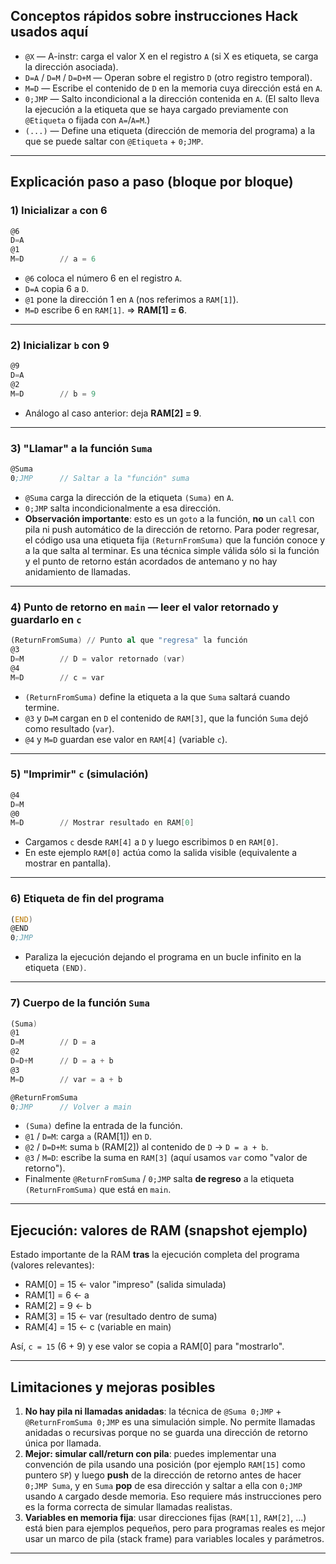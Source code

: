 ## Conceptos rápidos sobre instrucciones Hack usados aquí
- `@X` — A-instr: carga el valor X en el registro `A` (si X es etiqueta, se carga la dirección asociada).  
- `D=A` / `D=M` / `D=D+M` — Operan sobre el registro `D` (otro registro temporal).  
- `M=D` — Escribe el contenido de `D` en la memoria cuya dirección está en `A`.  
- `0;JMP` — Salto incondicional a la dirección contenida en `A`. (El salto lleva la ejecución a la etiqueta que se haya cargado previamente con `@Etiqueta` o fijada con `A=`/`A=M`.)  
- `(...)` — Define una etiqueta (dirección de memoria del programa) a la que se puede saltar con `@Etiqueta` + `0;JMP`.

---

## Explicación paso a paso (bloque por bloque)

### 1) Inicializar `a` con 6
```asm
@6
D=A
@1
M=D        // a = 6
```
- `@6` coloca el número 6 en el registro `A`.  
- `D=A` copia 6 a `D`.  
- `@1` pone la dirección 1 en `A` (nos referimos a `RAM[1]`).  
- `M=D` escribe 6 en `RAM[1]`. => **RAM[1] = 6**.

---

### 2) Inicializar `b` con 9
```asm
@9
D=A
@2
M=D        // b = 9
```
- Análogo al caso anterior: deja **RAM[2] = 9**.

---

### 3) "Llamar" a la función `Suma`
```asm
@Suma
0;JMP      // Saltar a la "función" suma
```
- `@Suma` carga la dirección de la etiqueta `(Suma)` en `A`.  
- `0;JMP` salta incondicionalmente a esa dirección.  
- **Observación importante**: esto es un `goto` a la función, **no** un `call` con pila ni push automático de la dirección de retorno. Para poder regresar, el código usa una etiqueta fija `(ReturnFromSuma)` que la función conoce y a la que salta al terminar. Es una técnica simple válida sólo si la función y el punto de retorno están acordados de antemano y no hay anidamiento de llamadas.

---

### 4) Punto de retorno en `main` — leer el valor retornado y guardarlo en `c`
```asm
(ReturnFromSuma) // Punto al que "regresa" la función
@3
D=M        // D = valor retornado (var)
@4
M=D        // c = var
```
- `(ReturnFromSuma)` define la etiqueta a la que `Suma` saltará cuando termine.  
- `@3` y `D=M` cargan en `D` el contenido de `RAM[3]`, que la función `Suma` dejó como resultado (`var`).  
- `@4` y `M=D` guardan ese valor en `RAM[4]` (variable `c`).

---

### 5) "Imprimir" `c` (simulación)
```asm
@4
D=M
@0
M=D        // Mostrar resultado en RAM[0]
```
- Cargamos `c` desde `RAM[4]` a `D` y luego escribimos `D` en `RAM[0]`.  
- En este ejemplo `RAM[0]` actúa como la salida visible (equivalente a mostrar en pantalla).

---

### 6) Etiqueta de fin del programa
```asm
(END)
@END
0;JMP
```
- Paraliza la ejecución dejando el programa en un bucle infinito en la etiqueta `(END)`.

---

### 7) Cuerpo de la función `Suma`
```asm
(Suma)
@1
D=M        // D = a
@2
D=D+M      // D = a + b
@3
M=D        // var = a + b

@ReturnFromSuma
0;JMP      // Volver a main
```
- `(Suma)` define la entrada de la función.  
- `@1` / `D=M`: carga `a` (RAM[1]) en `D`.  
- `@2` / `D=D+M`: suma `b` (RAM[2]) al contenido de `D` → `D = a + b`.  
- `@3` / `M=D`: escribe la suma en `RAM[3]` (aquí usamos `var` como "valor de retorno").  
- Finalmente `@ReturnFromSuma` / `0;JMP` salta **de regreso** a la etiqueta `(ReturnFromSuma)` que está en `main`.

---
## Ejecución: valores de RAM (snapshot ejemplo)
Estado importante de la RAM **tras** la ejecución completa del programa (valores relevantes):

- RAM[0] = 15   ← valor "impreso" (salida simulada)  
- RAM[1] = 6    ← a  
- RAM[2] = 9    ← b  
- RAM[3] = 15   ← var (resultado dentro de suma)  
- RAM[4] = 15   ← c (variable en main)

Así, `c = 15` (6 + 9) y ese valor se copia a RAM[0] para "mostrarlo".

---

## Limitaciones y mejoras posibles

1. **No hay pila ni llamadas anidadas**: la técnica de `@Suma 0;JMP` + `@ReturnFromSuma 0;JMP` es una simulación simple. No permite llamadas anidadas o recursivas porque no se guarda una dirección de retorno única por llamada.  
2. **Mejor: simular call/return con pila**: puedes implementar una convención de pila usando una posición (por ejemplo `RAM[15]` como puntero `SP`) y luego **push** de la dirección de retorno antes de hacer `0;JMP Suma`, y en `Suma` **pop** de esa dirección y saltar a ella con `0;JMP` usando `A` cargado desde memoria. Eso requiere más instrucciones pero es la forma correcta de simular llamadas realistas.  
3. **Variables en memoria fija**: usar direcciones fijas (`RAM[1]`, `RAM[2]`, ...) está bien para ejemplos pequeños, pero para programas reales es mejor usar un marco de pila (stack frame) para variables locales y parámetros.  

---